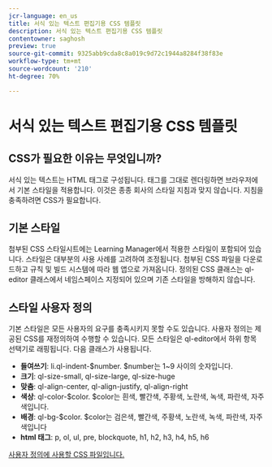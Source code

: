 ```yaml
---
jcr-language: en_us
title: 서식 있는 텍스트 편집기용 CSS 템플릿
description: 서식 있는 텍스트 편집기용 CSS 템플릿
contentowner: saghosh
preview: true
source-git-commit: 9325abb9cda8c8a019c9d72c1944a8284f38f83e
workflow-type: tm+mt
source-wordcount: '210'
ht-degree: 70%

---
```




# 서식 있는 텍스트 편집기용 CSS 템플릿

## CSS가 필요한 이유는 무엇입니까?

서식 있는 텍스트는 HTML 태그로 구성됩니다. 태그를 그대로 렌더링하면 브라우저에서 기본 스타일을 적용합니다. 이것은 종종 회사의 스타일 지침과 맞지 않습니다. 지침을 충족하려면 CSS가 필요합니다.

## 기본 스타일

첨부된 CSS 스타일시트에는 Learning Manager에서 적용한 스타일이 포함되어 있습니다. 스타일은 대부분의 사용 사례를 고려하여 조정됩니다. 첨부된 CSS 파일을 다운로드하고 규칙 및 빌드 시스템에 따라 웹 앱으로 가져옵니다. 정의된 CSS 클래스는 ql-editor 클래스에서 네임스페이스 지정되어 있으며 기존 스타일을 방해하지 않습니다.

## 스타일 사용자 정의

기본 스타일은 모든 사용자의 요구를 충족시키지 못할 수도 있습니다. 사용자 정의는 제공된 CSS를 재정의하여 수행할 수 있습니다. 모든 스타일은 ql-editor에서 하위 항목 선택기로 래핑됩니다. 다음 클래스가 사용됩니다.

* **들여쓰기**: li.ql-indent-$number. $number는 1~9 사이의 숫자입니다.
* **크기**: ql-size-small, ql-size-large, ql-size-huge
* **맞춤**: ql-align-center, ql-align-justify, ql-align-right
* **색상**: ql-color-$color. $color는 흰색, 빨간색, 주황색, 노란색, 녹색, 파란색, 자주색입니다.
* **배경**: ql-bg-$color. $color는 검은색, 빨간색, 주황색, 노란색, 녹색, 파란색, 자주색입니다
* **html 태그**: p, ol, ul, pre, blockquote, h1, h2, h3, h4, h5, h6

[사용자 정의에 사용할 CSS 파일입니다.](assets/ql-headless.css)
